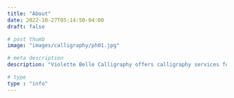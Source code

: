 ```yaml
---
title: "About"
date: 2022-10-27T05:14:50-04:00
draft: false

# post thumb
image: "images/calligraphy/ph01.jpg"

# meta description
description: "Violette Belle Calligraphy offers calligraphy services for personal stationery, weddings, and other life events."

# type
type : "info"
---
```

